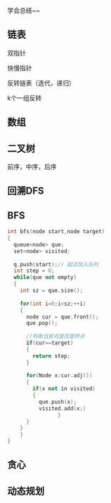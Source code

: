 学会总结~~

## 链表

双指针

快慢指针

反转链表（迭代，递归）

k个一组反转





## 数组





## 二叉树



前序，中序，后序





## 回溯DFS



## BFS

```cpp
int bfs(node start,node target)
{
  queue<node> que;
  set<node> visited;
  
  q.push(start);// 起点加入队列
  int step = 0;
  while(que not empty)
  {
    int sz = que.size();
    
    for(int i=0;i<sz;++i)
    {
      node cur = que.front();
      que.pop();
      
      //判断当前点是否是终点
      if(cur==target)
      {
        return step;
      }
      
      for(Node x:cur.adj())
      {
        if(x not in visited)
        {
          que.push(x);
          visited.add(x;)
				}
      }
    }
	}
}
```







## 贪心



## 动态规划




